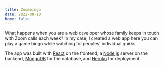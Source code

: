 ```yaml
---
title: Zoombingo
date: 2022-08-10
home: false
---
```


What happens when you are a web developer whose family keeps in touch with Zoom calls each week? In my case, I created a web app here you can play a game bingo while watching for peoples' individual quirks.

The app was built with [React](https://reactjs.org/) on the frontend, a [Node.js](https://nodejs.org/en/) server on the backend, [MongoDB](https://www.mongodb.com/) for the database, and [Heroku](https://www.heroku.com/) for deployment.

<content-img-row>
  <content-img src="/images/games/zoombingo/home.png"></content-img>
  <content-img src="/images/games/zoombingo/board.png"></content-img>
  <content-img src="/images/games/zoombingo/lobby.png"></content-img>
</content-img-row>